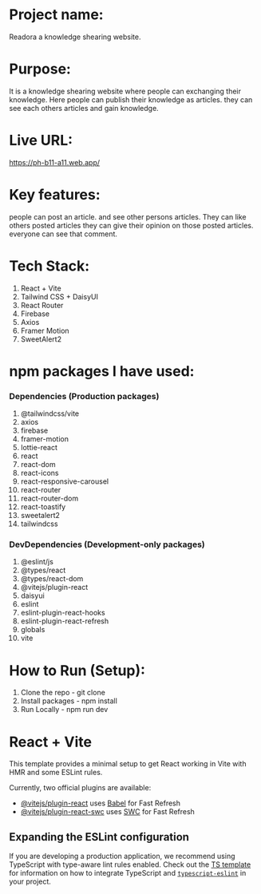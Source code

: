 
# Project name:
Readora a knowledge shearing website.

# Purpose:
It is a knowledge shearing website where people can exchanging their knowledge. Here people can publish their knowledge as articles. they can see each others articles and gain knowledge.

# Live URL:
https://ph-b11-a11.web.app/

# Key features:
people can post an article. and see other persons articles. They can like others posted articles they can give their opinion on those posted articles. everyone can see that comment.

# Tech Stack:
 1. React + Vite
 2. Tailwind CSS + DaisyUI
 3. React Router
 4. Firebase
 5. Axios
 6. Framer Motion
 7. SweetAlert2

# npm packages I have used:
### Dependencies (Production packages)
1. @tailwindcss/vite
2. axios
3. firebase
4. framer-motion
5. lottie-react
6. react
7. react-dom
8. react-icons
9. react-responsive-carousel
10. react-router
11. react-router-dom
12. react-toastify
13. sweetalert2
14. tailwindcss

### DevDependencies (Development-only packages)
1. @eslint/js
2. @types/react
3. @types/react-dom
4. @vitejs/plugin-react
5. daisyui
6. eslint
7. eslint-plugin-react-hooks
8. eslint-plugin-react-refresh
9. globals
10. vite

# How to Run (Setup):
1. Clone the repo - git clone
1. Install packages - npm install
2. Run Locally - npm run dev
















# React + Vite

This template provides a minimal setup to get React working in Vite with HMR and some ESLint rules.

Currently, two official plugins are available:

- [@vitejs/plugin-react](https://github.com/vitejs/vite-plugin-react/blob/main/packages/plugin-react) uses [Babel](https://babeljs.io/) for Fast Refresh
- [@vitejs/plugin-react-swc](https://github.com/vitejs/vite-plugin-react/blob/main/packages/plugin-react-swc) uses [SWC](https://swc.rs/) for Fast Refresh

## Expanding the ESLint configuration

If you are developing a production application, we recommend using TypeScript with type-aware lint rules enabled. Check out the [TS template](https://github.com/vitejs/vite/tree/main/packages/create-vite/template-react-ts) for information on how to integrate TypeScript and [`typescript-eslint`](https://typescript-eslint.io) in your project.
